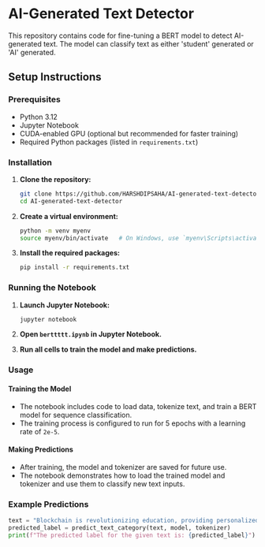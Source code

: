# AI-Generated Text Detector

This repository contains code for fine-tuning a BERT model to detect AI-generated text. The model can classify text as either 'student' generated or 'AI' generated.

## Setup Instructions

### Prerequisites

- Python 3.12
- Jupyter Notebook
- CUDA-enabled GPU (optional but recommended for faster training)
- Required Python packages (listed in `requirements.txt`)

### Installation

1. **Clone the repository:**

    ```sh
    git clone https://github.com/HARSHDIPSAHA/AI-generated-text-detector.git
    cd AI-generated-text-detector
    ```

2. **Create a virtual environment:**

    ```sh
    python -m venv myenv
    source myenv/bin/activate   # On Windows, use `myenv\Scripts\activate`
    ```

3. **Install the required packages:**

    ```sh
    pip install -r requirements.txt
    ```

### Running the Notebook

1. **Launch Jupyter Notebook:**

    ```sh
    jupyter notebook
    ```

2. **Open `berttttt.ipynb` in Jupyter Notebook.**

3. **Run all cells to train the model and make predictions.**

### Usage

#### Training the Model

- The notebook includes code to load data, tokenize text, and train a BERT model for sequence classification.
- The training process is configured to run for 5 epochs with a learning rate of `2e-5`.

#### Making Predictions

- After training, the model and tokenizer are saved for future use.
- The notebook demonstrates how to load the trained model and tokenizer and use them to classify new text inputs.

### Example Predictions

```python
text = "Blockchain is revolutionizing education, providing personalized learning experiences to students all over the world."
predicted_label = predict_text_category(text, model, tokenizer)
print(f"The predicted label for the given text is: {predicted_label}")

